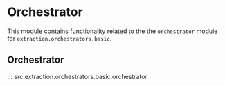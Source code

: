 # Orchestrator

This module contains functionality related to the the `orchestrator` module for `extraction.orchestrators.basic`.

## Orchestrator

::: src.extraction.orchestrators.basic.orchestrator

